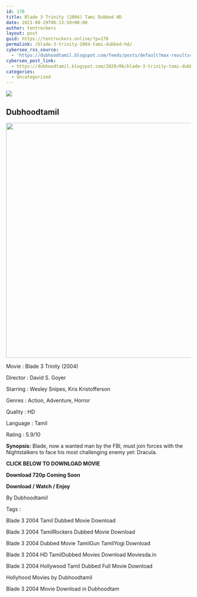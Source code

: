 ```yaml
---
id: 176
title: Blade 3 Trinity (2004) Tami Dubbed HD
date: 2021-08-29T06:13:59+00:00
author: tentrockers
layout: post
guid: https://tentrockers.online/?p=176
permalink: /blade-3-trinity-2004-tami-dubbed-hd/
cyberseo_rss_source:
  - 'https://dubhoodtamil.blogspot.com/feeds/posts/default?max-results=150&start-index=301'
cyberseo_post_link:
  - https://dubhoodtamil.blogspot.com/2020/06/blade-3-trinity-tami-dubbed-hd.html
categories:
  - Uncategorized
---
```

<div class="media_block">
  <img src="https://1.bp.blogspot.com/-0M3sLzQAXEM/XtfCIKpYwsI/AAAAAAAABYg/L7_d7U83RqUG8dqvS4lwuXYzT8iWu3--ACNcBGAsYHQ/s72-c/84061a2726ef4097399a147b2eff0db4.jpg" class="media_thumbnail" />
</div>

<div dir="ltr" trbidi="on" readability="39.573913043478">
  <h2>
    <span>Dubhoodtamil</span>
  </h2>
  
  <div class="separator">
    <a href="https://1.bp.blogspot.com/-0M3sLzQAXEM/XtfCIKpYwsI/AAAAAAAABYg/L7_d7U83RqUG8dqvS4lwuXYzT8iWu3--ACNcBGAsYHQ/s1600/84061a2726ef4097399a147b2eff0db4.jpg" imageanchor="1"><img loading="lazy" border="0" data-original-height="952" data-original-width="951" height="640" src="https://1.bp.blogspot.com/-0M3sLzQAXEM/XtfCIKpYwsI/AAAAAAAABYg/L7_d7U83RqUG8dqvS4lwuXYzT8iWu3--ACNcBGAsYHQ/s640/84061a2726ef4097399a147b2eff0db4.jpg" width="634" /></a>
  </div>
  
  <p>
    <span>Movie<span> </span>: Blade 3 Trinity (2004)</span>
  </p>
  
  <p>
    <span>Director<span> </span>: David S. Goyer</span>
  </p>
  
  <p>
    <span>Starring<span> </span>: Wesley Snipes, Kris Kristofferson</span>
  </p>
  
  <p>
    <span>Genres<span> </span>: Action, Adventure, Horror</span>
  </p>
  
  <p>
    <span>Quality<span> </span>: HD&nbsp;</span>
  </p>
  
  <p>
    <span>Language<span> </span>: Tamil</span>
  </p>
  
  <p>
    <span>Rating<span> </span>: 5.9/10</span>
  </p>
  
  <p>
    <span><b>Synopsis:</b> Blade, now a wanted man by the FBI, must join forces with the Nightstalkers to face his most challenging enemy yet: Dracula.</span>
  </p>
  
  <p>
    <span><b>CLICK BELOW TO DOWNLOAD MOVIE</b></span>
  </p>
  
  <p>
    <b>Download 720p Coming Soon</b>
  </p>
  
  <p>
    <b>Download / Watch / Enjoy&nbsp;&nbsp;</b>
  </p>
  
  <p>
    <span>By Dubhoodtamil</span>
  </p>
  
  <p>
    <span>Tags :&nbsp;</span>
  </p>
  
  <p>
    <span>Blade 3 2004 Tamil Dubbed Movie Download</span>
  </p>
  
  <p>
    <span>Blade 3 2004 TamilRockers Dubbed Movie Download</span>
  </p>
  
  <p>
    <span>Blade 3 2004 Dubbed Movie TamilGun TamilYogi Download</span>
  </p>
  
  <p>
    <span>Blade 3 2004 HD TamilDubbed Movies Download&nbsp;</span><span>Moviesda.in</span>
  </p>
  
  <p>
    <span>Blade 3 2004 Hollywood Tamil Dubbed Full Movie Download</span>
  </p>
  
  <p>
    <span>Hollyhood Movies by Dubhoodtamil&nbsp;</span>
  </p>
  
  <p>
    <span>Blade 3 2004 Movie Download in Dubhoodtam</span>
  </p></p>
</div>